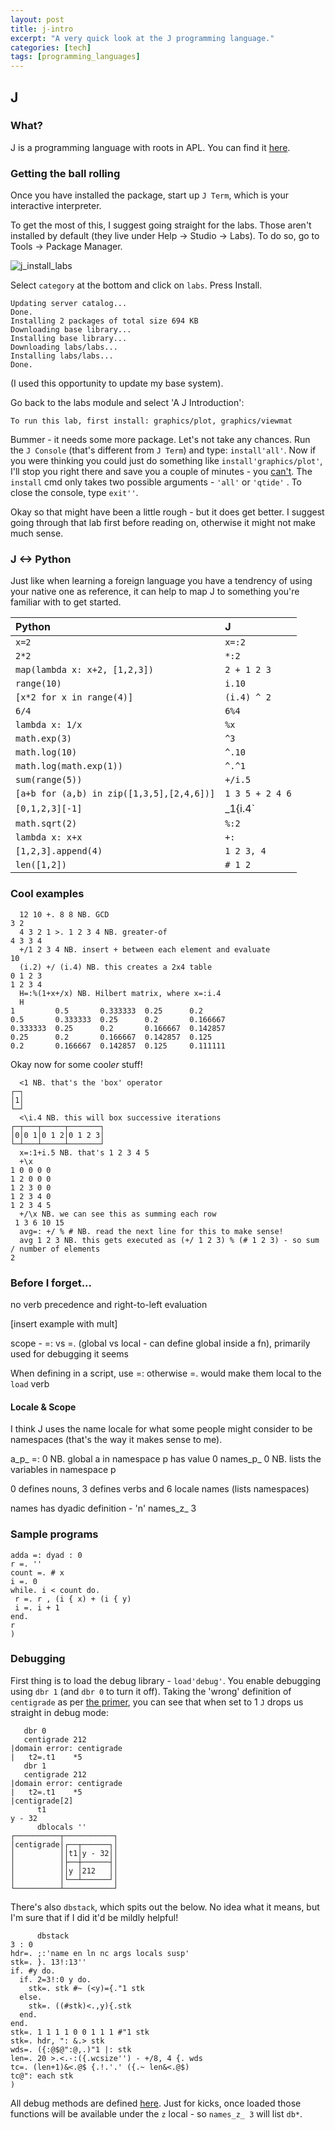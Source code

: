 ```yaml
---
layout: post
title: j-intro
excerpt: "A very quick look at the J programming language."
categories: [tech]
tags: [programming_languages]
---
```


## J

### What?

J is a programming language with roots in APL. You can find it [here](http://www.jsoftware.com).

### Getting the ball rolling

Once you have installed the package, start up `J Term`, which is your interactive interpreter.

To get the most of this, I suggest going straight for the labs. Those aren't installed by default (they live under Help -> Studio -> Labs). To do so, go to Tools -> Package Manager.

![j_install_labs](../../img/j-intro/j_install_labs.png)

Select `category` at the bottom and click on `labs`. Press Install.

    Updating server catalog...
    Done.
    Installing 2 packages of total size 694 KB
    Downloading base library...
    Installing base library...
    Downloading labs/labs...
    Installing labs/labs...
    Done.

(I used this opportunity to update my base system).

Go back to the labs module and select 'A J Introduction':

    To run this lab, first install: graphics/plot, graphics/viewmat

Bummer - it needs some more package. Let's not take any chances. Run the `J Console` (that's different from `J Term`) and type: `install'all'`. Now if you were thinking you could just do something like `install'graphics/plot'`, I'll stop you right there and save you a couple of minutes - you [can't](http://www.jsoftware.com/help/user/lib_jal.htm). The `install` cmd only takes two possible arguments - `'all'` or `'qtide'` . To close the console, type `exit''`.

Okay so that might have been a little rough - but it does get better. I suggest going through that lab first before reading on, otherwise it might not make much sense.

### J <-> Python

Just like when learning a foreign language you have a tendrency of using your native one as reference, it can help to map J to something you're familiar with to get started.

Python|J
:-----|:-
`x=2`|`x=:2`
`2*2`|`*:2`
`map(lambda x: x+2, [1,2,3])`|`2 + 1 2 3`
`range(10)`|`i.10`
`[x*2 for x in range(4)]`|`(i.4) ^ 2`
`6/4`|`6%4`
`lambda x: 1/x`|`%x`
`math.exp(3)`|`^3`
`math.log(10)`|`^.10`
`math.log(math.exp(1))`|`^.^1`
`sum(range(5))`|`+/i.5`
`[a+b for (a,b) in zip([1,3,5],[2,4,6])]`|`1 3 5 + 2 4 6`
`[0,1,2,3][-1]`|_1{i.4`
`math.sqrt(2)`|`%:2`
`lambda x: x+x`|`+:`
`[1,2,3].append(4)`|`1 2 3, 4`
`len([1,2])`|`# 1 2`


### Cool examples


      12 10 +. 8 8 NB. GCD
    3 2
      4 3 2 1 >. 1 2 3 4 NB. greater-of
    4 3 3 4
      +/1 2 3 4 NB. insert + between each element and evaluate
    10
      (i.2) +/ (i.4) NB. this creates a 2x4 table
    0 1 2 3
    1 2 3 4
      H=:%(1+x+/x) NB. Hilbert matrix, where x=:i.4
      H
    1         0.5       0.333333  0.25      0.2
    0.5       0.333333  0.25      0.2       0.166667
    0.333333  0.25      0.2       0.166667  0.142857
    0.25      0.2       0.166667  0.142857  0.125
    0.2       0.166667  0.142857  0.125     0.111111

Okay now for some cool*er* stuff!
    
      <1 NB. that's the 'box' operator
    ┌─┐
    │1│
    └─┘
      <\i.4 NB. this will box successive iterations
    ┌─┬───┬─────┬───────┐
    │0│0 1│0 1 2│0 1 2 3│
    └─┴───┴─────┴───────┘
      x=:1+i.5 NB. that's 1 2 3 4 5 
      +\x
    1 0 0 0 0
    1 2 0 0 0
    1 2 3 0 0
    1 2 3 4 0
    1 2 3 4 5
      +/\x NB. we can see this as summing each row
     1 3 6 10 15
      avg=: +/ % # NB. read the next line for this to make sense!
      avg 1 2 3 NB. this gets executed as (+/ 1 2 3) % (# 1 2 3) - so sum / number of elements
    2


### Before I forget...

no verb precedence and right-to-left evaluation

[insert example with mult]

scope - =: vs =. (global vs local - can define global inside a fn), primarily used for debugging it seems

When defining in a script, use =: otherwise =. would make them local to the `load` verb

#### Locale & Scope

I think J uses the name locale for what some people might consider to be namespaces (that's the way it makes sense to me).

a_p_ =: 0 NB. global a in namespace p has value 0
names_p_ 0 NB. lists the variables in namespace p

0 defines nouns, 3 defines verbs and 6 locale names (lists namespaces)

names has dyadic definition - 'n' names_z_ 3

### Sample programs

    adda =: dyad : 0
    r =. ''
    count =. # x
    i =. 0
    while. i < count do.
     r =. r , (i { x) + (i { y)
     i =. i + 1
    end.
    r
    )
 
### Debugging

First thing is to load the debug library - `load'debug'`. You enable debugging using `dbr 1` (and `dbr 0` to turn it off). Taking the 'wrong' definition of `centigrade` as per [the primer](http://www.jsoftware.com/help/primer/debug_error.htm), you can see that when set to 1 `J` drops us straight in debug mode:
    
       dbr 0
       centigrade 212
    |domain error: centigrade
    |   t2=.t1    *5
       dbr 1
       centigrade 212
    |domain error: centigrade
    |   t2=.t1    *5
    |centigrade[2]
          t1
    y - 32
          dblocals ''
    ┌──────────┬───────────┐
    │centigrade│┌──┬──────┐│
    │          ││t1│y - 32││
    │          │├──┼──────┤│
    │          ││y │212   ││
    │          │└──┴──────┘│
    └──────────┴───────────┘
      
There's also `dbstack`, which spits out the below. No idea what it means, but I'm sure that if I did it'd be mildly helpful!

          dbstack
    3 : 0
    hdr=. ;:'name en ln nc args locals susp'
    stk=. }. 13!:13''
    if. #y do.
      if. 2=3!:0 y do.
        stk=. stk #~ (<y)={."1 stk
      else.
        stk=. ((#stk)<.,y){.stk
      end.
    end.
    stk=. 1 1 1 1 0 0 1 1 1 #"1 stk
    stk=. hdr, ": &.> stk
    wds=. ({:@$@":@,.)"1 |: stk
    len=. 20 >.<.-:({.wcsize'') - +/8, 4 {. wds
    tc=. (len+1)&<.@$ {.!.'.' ({.~ len&<.@$)
    tc@": each stk
    )

All debug methods are defined [here](http://www.jsoftware.com/help/user/lib_debug.htm). Just for kicks, once loaded those functions will be available under the `z` local - so `names_z_ 3` will list `db*`.
